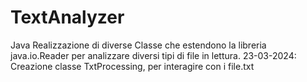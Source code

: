 # TextAnalyzer
Java
Realizzazione di diverse Classe che estendono la libreria java.io.Reader per analizzare diversi tipi di file in lettura. 
23-03-2024: Creazione classe TxtProcessing, per interagire con i file.txt 
